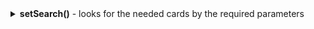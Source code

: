 <details>
<summary markdown="span"> <b>setSearch()</b> - looks for the needed cards by the required parameters</summary>

### Usage

`setSearch: ({ value: string, by: string }) => void;`

### Parameters

- `value: string` - the value to search
- `by: string` - the card field for searching

### Details

Using this method, you can search for the needed cards by the required parameter.

### Example

```jsx
// highlight the cards that match the parameters
kanban.setSearch({ value: "Integration", by: "label" });
```
</details>
